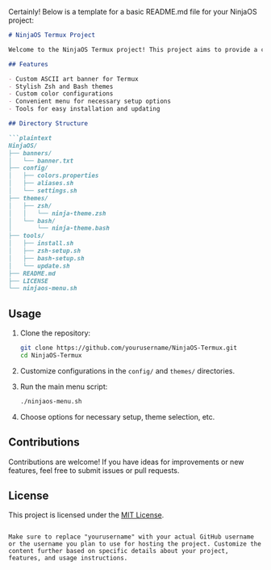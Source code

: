 Certainly! Below is a template for a basic README.md file for your NinjaOS project:

```markdown
# NinjaOS Termux Project

Welcome to the NinjaOS Termux project! This project aims to provide a customized and feature-rich Termux setup with a unique theme, banner, and essential configurations.

## Features

- Custom ASCII art banner for Termux
- Stylish Zsh and Bash themes
- Custom color configurations
- Convenient menu for necessary setup options
- Tools for easy installation and updating

## Directory Structure

```plaintext
NinjaOS/
├── banners/
│   └── banner.txt
├── config/
│   ├── colors.properties
│   ├── aliases.sh
│   └── settings.sh
├── themes/
│   ├── zsh/
│   │   └── ninja-theme.zsh
│   └── bash/
│       └── ninja-theme.bash
├── tools/
│   ├── install.sh
│   ├── zsh-setup.sh
│   ├── bash-setup.sh
│   └── update.sh
├── README.md
├── LICENSE
└── ninjaos-menu.sh
```

## Usage

1. Clone the repository:

   ```bash
   git clone https://github.com/yourusername/NinjaOS-Termux.git
   cd NinjaOS-Termux
   ```

2. Customize configurations in the `config/` and `themes/` directories.

3. Run the main menu script:

   ```bash
   ./ninjaos-menu.sh
   ```

4. Choose options for necessary setup, theme selection, etc.

## Contributions

Contributions are welcome! If you have ideas for improvements or new features, feel free to submit issues or pull requests.

## License

This project is licensed under the [MIT License](LICENSE).
```

Make sure to replace "yourusername" with your actual GitHub username or the username you plan to use for hosting the project. Customize the content further based on specific details about your project, features, and usage instructions.